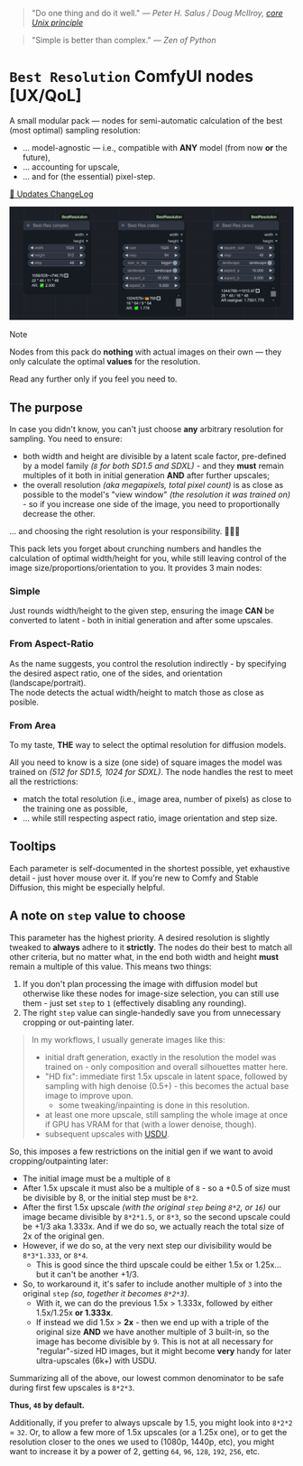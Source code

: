 > "Do one thing and do it well." _— Peter H. Salus / Doug McIlroy, [core Unix principle](https://en.wikipedia.org/wiki/Unix_philosophy)_

> "Simple is better than complex." _— Zen of Python_

# `Best Resolution` ComfyUI nodes [UX/QoL]

A small modular pack — nodes for semi-automatic calculation of the best (most optimal) sampling resolution:
- ... model-agnostic — i.e., compatible with **ANY** model (from now **or** the future),
- ... accounting for upscale,
- ... and for (the essential) pixel-step.

[🔄 Updates ChangeLog](CHANGELOG.md)

![image](img/screenshot1.png)

> [!NOTE]
> Nodes from this pack do **nothing** with actual images on their own — they only calculate the optimal **values** for the resolution.

Read any further only if you feel you need to.

## The purpose

In case you didn't know, you can't just choose **any** arbitrary resolution for sampling. You need to ensure:
- both width and height are divisible by a latent scale factor, pre-defined by a model family _(`8` for both SD1.5 and SDXL)_ - and they **must** remain multiples of it both in initial generation **AND** after further upscales;
- the overall resolution _(aka megapixels, total pixel count)_ is as close as possible to the model's "view window" _(the resolution it was trained on)_ - so if you increase one side of the image, you need to proportionally decrease the other.

... and choosing the right resolution is your responsibility. 🤷🏻‍♂️

This pack lets you forget about crunching numbers and handles the calculation of optimal width/height for you, while still leaving control of the image size/proportions/orientation to you. It provides 3 main nodes:

### Simple

Just rounds width/height to the given step, ensuring the image **CAN** be converted to latent - both in initial generation and after some upscales.

### From Aspect-Ratio

As the name suggests, you control the resolution indirectly - by specifying the desired aspect ratio, one of the sides, and orientation (landscape/portrait).  
The node detects the actual width/height to match those as close as posible.

### From Area

To my taste, **THE** way to select the optimal resolution for diffusion models.

All you need to know is a size (one side) of square images the model was trained on _(512 for SD1.5, 1024 for SDXL)_. The node handles the rest to meet all the restrictions:
- match the total resolution (i.e., image area, number of pixels) as close to the training one as possible,
- ... while still respecting aspect ratio, image orientation and step size.

## Tooltips

Each parameter is self-documented in the shortest possible, yet exhaustive detail - just hover mouse over it. If you're new to Comfy and Stable Diffusion, this might be especially helpful.

## A note on `step` value to choose

This parameter has the highest priority. A desired resolution is slightly tweaked to **always** adhere to it **strictly**. The nodes do their best to match all other criteria, but no matter what, in the end both width and height **must** remain a multiple of this value. This means two things:
1. If you don't plan processing the image with diffusion model but otherwise like these nodes for image-size selection, you can still use them - just set `step` to `1` (effectively disabling any rounding).
2. The right `step` value can single-handedly save you from unnecessary cropping or out-painting later.

> In my workflows, I usually generate images like this:
> - initial draft generation, exactly in the resolution the model was trained on - only composition and overall silhouettes matter here.
> - "HD fix": immediate first 1.5x upscale in latent space, followed by sampling with high denoise (0.5+) - this becomes the actual base image to improve upon.
>   - some tweaking/inpainting is done in this resolution.
> - at least one more upscale, still sampling the whole image at once if GPU has VRAM for that (with a lower denoise, though).
> - subsequent upscales with [USDU](https://github.com/ssitu/ComfyUI_UltimateSDUpscale).

So, this imposes a few restrictions on the initial gen if we want to avoid cropping/outpainting later:
- The initial image must be a multiple of `8`
- After 1.5x upscale it must also be a multiple of `8` - so a +0.5 of size must be divisible by 8, or the initial step must be `8*2`.
- After the first 1.5x upscale _(with the original `step` being `8*2`, or `16`)_ our image became divisible by `8*2*1.5`, or `8*3`, so the second upscale could be +1/3 aka 1.333x. And if we do so, we actually reach the total size of 2x of the original gen.
- However, if we do so, at the very next step our divisibility would be `8*3*1.333`, or `8*4`.
  - This is good since the third upscale could be either 1.5x or 1.25x... but it can't be another +1/3.
- So, to workaround it, it's safer to include another multiple of `3` into the original `step` _(so, together it becomes `8*2*3`)_.
  - With it, we can do the previous 1.5x > 1.333x, followed by either 1.5x/1.25x **or 1.333x**.
  - If instead we did 1.5x > **2x** - then we end up with a triple of the original size **AND** we have another multiple of 3 built-in, so the image has become divisible by `9`. This is not at all necessary for "regular"-sized HD images, but it might become **very** handy for later ultra-upscales (6k+) with USDU.

Summarizing all of the above, our lowest common denominator to be safe during first few upscales is `8*2*3`.

**Thus, `48` by default.**

Additionally, if you prefer to always upscale by 1.5, you might look into `8*2*2` = `32`.
Or, to allow a few more of 1.5x upscales (or a 1.25x one), or to get the resolution closer to the ones we used to (1080p, 1440p, etc), you might want to increase it by a power of 2, getting `64`, `96`, `128`, `192`, `256`, etc.
